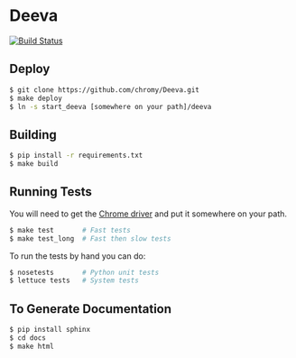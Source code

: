 Deeva
=====

[![Build Status](https://travis-ci.org/chromy/Deeva.png?branch=master)](https://travis-ci.org/chromy/Deeva)

Deploy
------
```bash
$ git clone https://github.com/chromy/Deeva.git
$ make deploy
$ ln -s start_deeva [somewhere on your path]/deeva
```

Building
--------
```bash
$ pip install -r requirements.txt
$ make build
```

Running Tests
-------------
You will need to get the [Chrome driver](http://chromedriver.storage.googleapis.com/index.html?path=2.4/)
and put it somewhere on your path.

```bash
$ make test       # Fast tests
$ make test_long  # Fast then slow tests
```

To run the tests by hand you can do:

```bash
$ nosetests       # Python unit tests
$ lettuce tests   # System tests
```

To Generate Documentation
-------------------------
```bash
$ pip install sphinx
$ cd docs
$ make html
```
